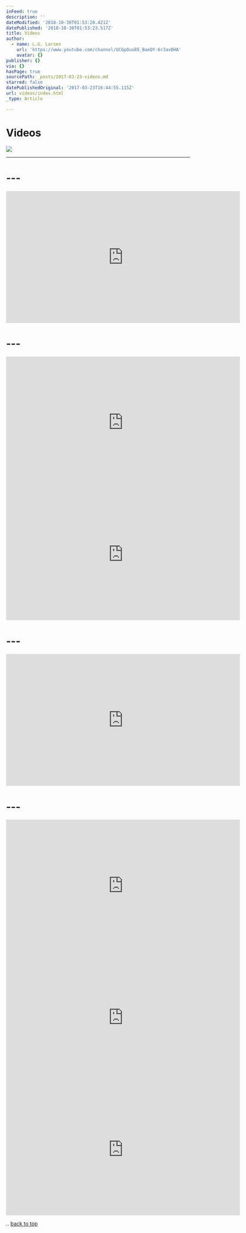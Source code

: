 ```yaml
---
inFeed: true
description: ''
dateModified: '2018-10-30T01:53:20.421Z'
datePublished: '2018-10-30T01:53:23.517Z'
title: Videos
author:
  - name: L.G. Larsen
    url: 'https://www.youtube.com/channel/UCGpOuu85_BaeQY-6r3avDHA'
    avatar: {}
publisher: {}
via: {}
hasPage: true
sourcePath: _posts/2017-03-23-videos.md
starred: false
datePublishedOriginal: '2017-03-23T16:44:55.115Z'
url: videos/index.html
_type: Article

---
```

# Videos
![](https://the-grid-user-content.s3-us-west-2.amazonaws.com/845d689c-498c-4975-83e2-e214567cdefe.jpg)

---

# ---

<iframe src="https://cdn.embedly.com/widgets/media.html?src=https%3A%2F%2Fwww.youtube.com%2Fembed%2FXeoVcXzhdxE%3Ffeature%3Doembed&amp;url=http%3A%2F%2Fwww.youtube.com%2Fwatch%3Fv%3DXeoVcXzhdxE&amp;image=https%3A%2F%2Fi.ytimg.com%2Fvi%2FXeoVcXzhdxE%2Fhqdefault.jpg&amp;key=b7d04c9b404c499eba89ee7072e1c4f7&amp;type=text%2Fhtml&amp;schema=youtube" width="640" height="360" scrolling="no" frameborder="0" allowfullscreen="" style=""></iframe>

# ---

<iframe src="https://cdn.embedly.com/widgets/media.html?src=https%3A%2F%2Fwww.youtube.com%2Fembed%2F_NPOD92a78I%3Ffeature%3Doembed&amp;url=http%3A%2F%2Fwww.youtube.com%2Fwatch%3Fv%3D_NPOD92a78I&amp;image=https%3A%2F%2Fi.ytimg.com%2Fvi%2F_NPOD92a78I%2Fhqdefault.jpg&amp;key=a715cf41cc93453ca338d350cd26f87b&amp;type=text%2Fhtml&amp;schema=youtube" width="640" height="360" scrolling="no" frameborder="0" allowfullscreen="" style=""></iframe>

<iframe src="https://cdn.embedly.com/widgets/media.html?src=https%3A%2F%2Fwww.youtube.com%2Fembed%2FQqLU-o7N7Kw%3Ffeature%3Doembed&amp;url=http%3A%2F%2Fwww.youtube.com%2Fwatch%3Fv%3DQqLU-o7N7Kw&amp;image=https%3A%2F%2Fi.ytimg.com%2Fvi%2FQqLU-o7N7Kw%2Fhqdefault.jpg&amp;key=a715cf41cc93453ca338d350cd26f87b&amp;type=text%2Fhtml&amp;schema=youtube" width="640" height="360" scrolling="no" frameborder="0" allowfullscreen="true" style=""></iframe>

# ---

<iframe src="https://cdn.embedly.com/widgets/media.html?src=https%3A%2F%2Fwww.youtube.com%2Fembed%2Fbp3Y_ccHKeA%3Ffeature%3Doembed&amp;url=http%3A%2F%2Fwww.youtube.com%2Fwatch%3Fv%3Dbp3Y_ccHKeA&amp;image=https%3A%2F%2Fi.ytimg.com%2Fvi%2Fbp3Y_ccHKeA%2Fhqdefault.jpg&amp;key=a715cf41cc93453ca338d350cd26f87b&amp;type=text%2Fhtml&amp;schema=youtube" width="640" height="360" scrolling="no" frameborder="0" allowfullscreen="true" style=""></iframe>

# ---

<iframe src="https://cdn.embedly.com/widgets/media.html?src=https%3A%2F%2Fwww.youtube.com%2Fembed%2FvTAwDHZCkpg%3Ffeature%3Doembed&amp;url=http%3A%2F%2Fwww.youtube.com%2Fwatch%3Fv%3DvTAwDHZCkpg&amp;image=https%3A%2F%2Fi.ytimg.com%2Fvi%2FvTAwDHZCkpg%2Fhqdefault.jpg&amp;key=b7d04c9b404c499eba89ee7072e1c4f7&amp;type=text%2Fhtml&amp;schema=youtube" width="640" height="360" scrolling="no" frameborder="0" allowfullscreen="" style=""></iframe>

<iframe src="https://cdn.embedly.com/widgets/media.html?src=https%3A%2F%2Fwww.youtube.com%2Fembed%2FUNVJa1V_Zdw%3Ffeature%3Doembed&amp;url=http%3A%2F%2Fwww.youtube.com%2Fwatch%3Fv%3DUNVJa1V_Zdw&amp;image=https%3A%2F%2Fi.ytimg.com%2Fvi%2FUNVJa1V_Zdw%2Fhqdefault.jpg&amp;key=b7d04c9b404c499eba89ee7072e1c4f7&amp;type=text%2Fhtml&amp;schema=youtube" width="640" height="360" scrolling="no" frameborder="0" allowfullscreen="" style=""></iframe>

<iframe src="https://cdn.embedly.com/widgets/media.html?src=https%3A%2F%2Fwww.youtube.com%2Fembed%2FmWUpjBU59WE%3Ffeature%3Doembed&amp;url=http%3A%2F%2Fwww.youtube.com%2Fwatch%3Fv%3DmWUpjBU59WE&amp;image=https%3A%2F%2Fi.ytimg.com%2Fvi%2FmWUpjBU59WE%2Fhqdefault.jpg&amp;key=b7d04c9b404c499eba89ee7072e1c4f7&amp;type=text%2Fhtml&amp;schema=youtube" width="640" height="360" scrolling="no" frameborder="0" allowfullscreen="" style=""></iframe>

..
[back to top][0]

[0]: https://thegrid.ai/ourfriends/videos/